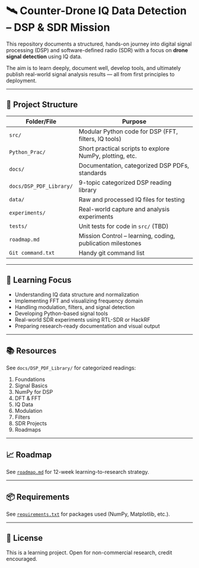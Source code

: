 # 🛰️ Counter-Drone IQ Data Detection – DSP & SDR Mission

This repository documents a structured, hands-on journey into digital signal processing (DSP) and software-defined radio (SDR) with a focus on **drone signal detection** using IQ data.

The aim is to learn deeply, document well, develop tools, and ultimately publish real-world signal analysis results — all from first principles to deployment.

---

## 🧭 Project Structure

| Folder/File | Purpose |
|-------------|---------|
| `src/` | Modular Python code for DSP (FFT, filters, IQ tools) |
| `Python_Prac/` | Short practical scripts to explore NumPy, plotting, etc. |
| `docs/` | Documentation, categorized DSP PDFs, standards |
| `docs/DSP_PDF_Library/` | 9-topic categorized DSP reading library |
| `data/` | Raw and processed IQ files for testing |
| `experiments/` | Real-world capture and analysis experiments |
| `tests/` | Unit tests for code in `src/` (TBD) |
| `roadmap.md` | Mission Control – learning, coding, publication milestones |
| `Git command.txt` | Handy git command list |

---

## 🧠 Learning Focus

- Understanding IQ data structure and normalization
- Implementing FFT and visualizing frequency domain
- Handling modulation, filters, and signal detection
- Developing Python-based signal tools
- Real-world SDR experiments using RTL-SDR or HackRF
- Preparing research-ready documentation and visual output

---

## 📚 Resources

See `docs/DSP_PDF_Library/` for categorized readings:
1. Foundations  
2. Signal Basics  
3. NumPy for DSP  
4. DFT & FFT  
5. IQ Data  
6. Modulation  
7. Filters  
8. SDR Projects  
9. Roadmaps

---

## 📈 Roadmap

See [`roadmap.md`](roadmap.md) for 12-week learning-to-research strategy.

---

## 📦 Requirements

See [`requirements.txt`](requirements.txt) for packages used (NumPy, Matplotlib, etc.).

---

## 🔐 License

This is a learning project. Open for non-commercial research, credit encouraged.
